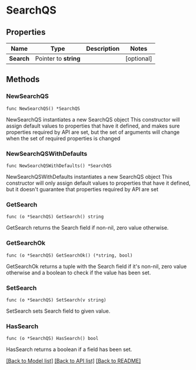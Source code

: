 # SearchQS

## Properties

Name | Type | Description | Notes
------------ | ------------- | ------------- | -------------
**Search** | Pointer to **string** |  | [optional] 

## Methods

### NewSearchQS

`func NewSearchQS() *SearchQS`

NewSearchQS instantiates a new SearchQS object
This constructor will assign default values to properties that have it defined,
and makes sure properties required by API are set, but the set of arguments
will change when the set of required properties is changed

### NewSearchQSWithDefaults

`func NewSearchQSWithDefaults() *SearchQS`

NewSearchQSWithDefaults instantiates a new SearchQS object
This constructor will only assign default values to properties that have it defined,
but it doesn't guarantee that properties required by API are set

### GetSearch

`func (o *SearchQS) GetSearch() string`

GetSearch returns the Search field if non-nil, zero value otherwise.

### GetSearchOk

`func (o *SearchQS) GetSearchOk() (*string, bool)`

GetSearchOk returns a tuple with the Search field if it's non-nil, zero value otherwise
and a boolean to check if the value has been set.

### SetSearch

`func (o *SearchQS) SetSearch(v string)`

SetSearch sets Search field to given value.

### HasSearch

`func (o *SearchQS) HasSearch() bool`

HasSearch returns a boolean if a field has been set.


[[Back to Model list]](../README.md#documentation-for-models) [[Back to API list]](../README.md#documentation-for-api-endpoints) [[Back to README]](../README.md)


